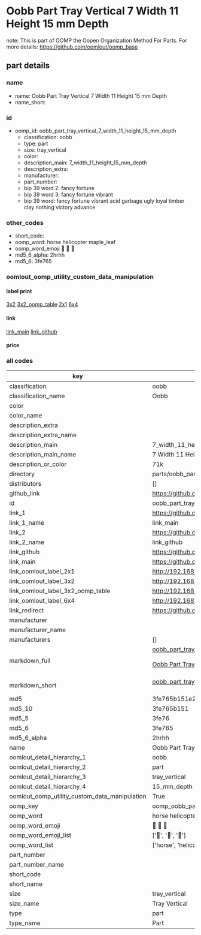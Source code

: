 # Oobb Part Tray Vertical 7 Width 11 Height 15 mm Depth  

note: This is part of OOMP the Oopen Organization Method For Parts. For more details: https://github.com/oomlout/oomp_base

##  part details
  







### name
* name: Oobb Part Tray Vertical 7 Width 11 Height 15 mm Depth
* name_short: 
### id
* oomp_id: oobb_part_tray_vertical_7_width_11_height_15_mm_depth
  * classification: oobb
  * type: part
  * size: tray_vertical
  * color: 
  * description_main: 7_width_11_height_15_mm_depth
  * description_extra: 
  * manufacturer: 
  * part_number: 
  * bip 39 word 2: fancy fortune
  * bip 39 word 3: fancy fortune vibrant
  * bip 39 word: fancy fortune vibrant acid garbage ugly loyal timber clay nothing victory advance

### other_codes
* short_code: 
* oomp_word: horse helicopter maple_leaf
* oomp_word_emoji :horse: :helicopter: :maple_leaf:
* md5_6_alpha: 2hrhh
* md5_6: 3fe765






### oomlout_oomp_utility_custom_data_manipulation
#### label print
[3x2](http://192.168.1.245:1112/?label=oomp%202hrhh)
[3x2_oomp_table](http://192.168.1.108:1112/?label=oomp%202hrhh)
[2x1](http://192.168.1.242:1112/?label=oomp%202hrhh)
[6x4](http://192.168.1.55:1112/?label=oomp%202hrhh)    

#### link

[link_main](https://github.com/oomlout/oomlout_oomp_version_1_messy/tree/main/parts/oobb_part_tray_vertical_7_width_11_height_15_mm_depth) [link_github](https://github.com/oomlout/oomlout_oomp_version_1_messy/tree/main/parts/oobb_part_tray_vertical_7_width_11_height_15_mm_depth)                             

#### price







### all codes 
| key | value |  
| --- | --- |  
| classification | oobb |  
| classification_name | Oobb |  
| color |  |  
| color_name |  |  
| description_extra |  |  
| description_extra_name |  |  
| description_main | 7_width_11_height_15_mm_depth |  
| description_main_name | 7 Width 11 Height 15 mm Depth |  
| description_or_color | 71k |  
| directory | parts/oobb_part_tray_vertical_7_width_11_height_15_mm_depth |  
| distributors | [] |  
| github_link | https://github.com/oomlout/oomlout_oomp_part_src/tree/main/parts/oobb_part_tray_vertical_7_width_11_height_15_mm_depth |  
| id | oobb_part_tray_vertical_7_width_11_height_15_mm_depth |  
| link_1 | https://github.com/oomlout/oomlout_oomp_version_1_messy/tree/main/parts/oobb_part_tray_vertical_7_width_11_height_15_mm_depth |  
| link_1_name | link_main |  
| link_2 | https://github.com/oomlout/oomlout_oomp_version_1_messy/tree/main/parts/oobb_part_tray_vertical_7_width_11_height_15_mm_depth |  
| link_2_name | link_github |  
| link_github | https://github.com/oomlout/oomlout_oomp_version_1_messy/tree/main/parts/oobb_part_tray_vertical_7_width_11_height_15_mm_depth |  
| link_main | https://github.com/oomlout/oomlout_oomp_version_1_messy/tree/main/parts/oobb_part_tray_vertical_7_width_11_height_15_mm_depth |  
| link_oomlout_label_2x1 | http://192.168.1.242:1112/?label=oomp%202hrhh |  
| link_oomlout_label_3x2 | http://192.168.1.245:1112/?label=oomp%202hrhh |  
| link_oomlout_label_3x2_oomp_table | http://192.168.1.108:1112/?label=oomp%202hrhh |  
| link_oomlout_label_6x4 | http://192.168.1.55:1112/?label=oomp%202hrhh |  
| link_redirect | https://github.com/oomlout/oomlout_oomp_version_1_messy/tree/main/parts/oobb_part_tray_vertical_7_width_11_height_15_mm_depth |  
| manufacturer |  |  
| manufacturer_name |  |  
| manufacturers | [] |  
| markdown_full | [oobb_part_tray_vertical_7_width_11_height_15_mm_depth](none)<br>[](none)<br>[Oobb Part Tray Vertical 7 Width 11 Height 15 Mm Depth](none)<br><br> |  
| markdown_short | [oobb_part_tray_vertical_7_width_11_height_15_mm_depth](none)<br><br> |  
| md5 | 3fe765b151e23093b02fc01fe6d6e297 |  
| md5_10 | 3fe765b151 |  
| md5_5 | 3fe76 |  
| md5_6 | 3fe765 |  
| md5_6_alpha | 2hrhh |  
| name | Oobb Part Tray Vertical 7 Width 11 Height 15 mm Depth |  
| oomlout_detail_hierarchy_1 | oobb |  
| oomlout_detail_hierarchy_2 | part |  
| oomlout_detail_hierarchy_3 | tray_vertical |  
| oomlout_detail_hierarchy_4 | 15_mm_depth |  
| oomlout_oomp_utility_custom_data_manipulation | True |  
| oomp_key | oomp_oobb_part_tray_vertical_7_width_11_height_15_mm_depth |  
| oomp_word | horse helicopter maple_leaf |  
| oomp_word_emoji | :horse: :helicopter: :maple_leaf: |  
| oomp_word_emoji_list | [':horse:', ':helicopter:', ':maple_leaf:'] |  
| oomp_word_list | ['horse', 'helicopter', 'maple_leaf'] |  
| part_number |  |  
| part_number_name |  |  
| short_code |  |  
| short_name |  |  
| size | tray_vertical |  
| size_name | Tray Vertical |  
| type | part |  
| type_name | Part |  
